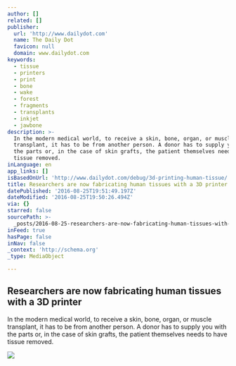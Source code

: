 ```yaml
---
author: []
related: []
publisher:
  url: 'http://www.dailydot.com'
  name: The Daily Dot
  favicon: null
  domain: www.dailydot.com
keywords:
  - tissue
  - printers
  - print
  - bone
  - wake
  - forest
  - fragments
  - transplants
  - inkjet
  - jawbone
description: >-
  In the modern medical world, to receive a skin, bone, organ, or muscle
  transplant, it has to be from another person. A donor has to supply you with
  the parts or, in the case of skin grafts, the patient themselves needs to have
  tissue removed.
inLanguage: en
app_links: []
isBasedOnUrl: 'http://www.dailydot.com/debug/3d-printing-human-tissue/'
title: Researchers are now fabricating human tissues with a 3D printer
datePublished: '2016-08-25T19:51:49.197Z'
dateModified: '2016-08-25T19:50:26.494Z'
via: {}
starred: false
sourcePath: >-
  _posts/2016-08-25-researchers-are-now-fabricating-human-tissues-with-a-3d-prin.md
inFeed: true
hasPage: false
inNav: false
_context: 'http://schema.org'
_type: MediaObject

---
```

<article style=""><h1>Researchers are now fabricating human tissues with a 3D printer</h1><p>In the modern medical world, to receive a skin, bone, organ, or muscle transplant, it has to be from another person. A donor has to supply you with the parts or, in the case of skin grafts, the patient themselves needs to have tissue removed.</p><img src="http://cdn0.dailydot.com/cache/7f/50/7f505d3452fd91641f3b766279f769dd.jpg" /></article>